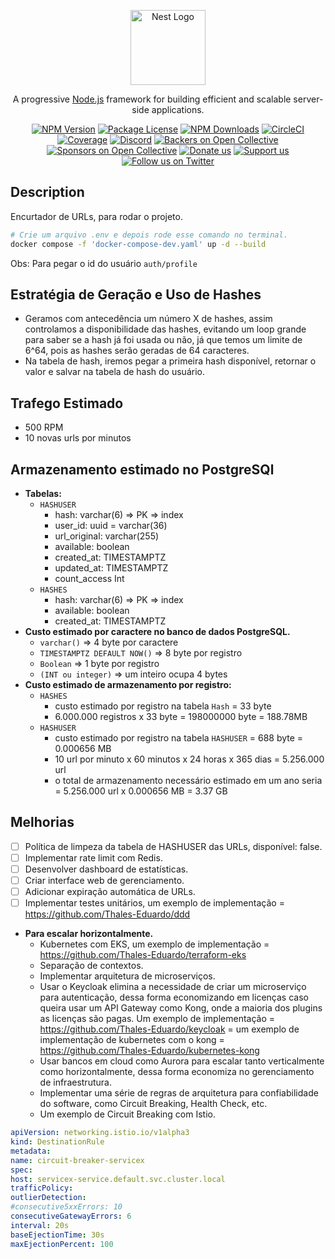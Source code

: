 <p align="center">
  <a href="http://nestjs.com/" target="blank"><img src="https://nestjs.com/img/logo-small.svg" width="120" alt="Nest Logo" /></a>
</p>

[circleci-image]: https://img.shields.io/circleci/build/github/nestjs/nest/master?token=abc123def456
[circleci-url]: https://circleci.com/gh/nestjs/nest

  <p align="center">A progressive <a href="http://nodejs.org" target="_blank">Node.js</a> framework for building efficient and scalable server-side applications.</p>
    <p align="center">
<a href="https://www.npmjs.com/~nestjscore" target="_blank"><img src="https://img.shields.io/npm/v/@nestjs/core.svg" alt="NPM Version" /></a>
<a href="https://www.npmjs.com/~nestjscore" target="_blank"><img src="https://img.shields.io/npm/l/@nestjs/core.svg" alt="Package License" /></a>
<a href="https://www.npmjs.com/~nestjscore" target="_blank"><img src="https://img.shields.io/npm/dm/@nestjs/common.svg" alt="NPM Downloads" /></a>
<a href="https://circleci.com/gh/nestjs/nest" target="_blank"><img src="https://img.shields.io/circleci/build/github/nestjs/nest/master" alt="CircleCI" /></a>
<a href="https://coveralls.io/github/nestjs/nest?branch=master" target="_blank"><img src="https://coveralls.io/repos/github/nestjs/nest/badge.svg?branch=master#9" alt="Coverage" /></a>
<a href="https://discord.gg/G7Qnnhy" target="_blank"><img src="https://img.shields.io/badge/discord-online-brightgreen.svg" alt="Discord"/></a>
<a href="https://opencollective.com/nest#backer" target="_blank"><img src="https://opencollective.com/nest/backers/badge.svg" alt="Backers on Open Collective" /></a>
<a href="https://opencollective.com/nest#sponsor" target="_blank"><img src="https://opencollective.com/nest/sponsors/badge.svg" alt="Sponsors on Open Collective" /></a>
  <a href="https://paypal.me/kamilmysliwiec" target="_blank"><img src="https://img.shields.io/badge/Donate-PayPal-ff3f59.svg" alt="Donate us"/></a>
    <a href="https://opencollective.com/nest#sponsor"  target="_blank"><img src="https://img.shields.io/badge/Support%20us-Open%20Collective-41B883.svg" alt="Support us"></a>
  <a href="https://twitter.com/nestframework" target="_blank"><img src="https://img.shields.io/twitter/follow/nestframework.svg?style=social&label=Follow" alt="Follow us on Twitter"></a>
</p>
  <!--[![Backers on Open Collective](https://opencollective.com/nest/backers/badge.svg)](https://opencollective.com/nest#backer)
  [![Sponsors on Open Collective](https://opencollective.com/nest/sponsors/badge.svg)](https://opencollective.com/nest#sponsor)-->

## Description

Encurtador de URLs, para rodar o projeto.

```bash
# Crie um arquivo .env e depois rode esse comando no terminal.
docker compose -f 'docker-compose-dev.yaml' up -d --build
```

Obs: Para pegar o id do usuário `auth/profile`

## Estratégia de Geração e Uso de Hashes

- Geramos com antecedência um número X de hashes, assim controlamos a disponibilidade das hashes, evitando um loop grande para saber se a hash já foi usada ou não, já que temos um limite de 6^64, pois as hashes serão geradas de 64 caracteres.
- Na tabela de hash, iremos pegar a primeira hash disponível, retornar o valor e salvar na tabela de hash do usuário.

## Trafego Estimado

- 500 RPM
- 10 novas urls por minutos

## Armazenamento estimado no PostgreSQl

- **Tabelas:**
  - `HASHUSER`
    - hash: varchar(6) => PK => index
    - user_id: uuid = varchar(36)
    - url_original: varchar(255)
    - available: boolean
    - created_at: TIMESTAMPTZ
    - updated_at: TIMESTAMPTZ
    - count_access Int
  - `HASHES`
    - hash: varchar(6) => PK => index
    - available: boolean
    - created_at: TIMESTAMPTZ
- **Custo estimado por caractere no banco de dados PostgreSQL.**
  - `varchar()` => 4 byte por caractere
  - `TIMESTAMPTZ DEFAULT NOW()` => 8 byte por registro
  - `Boolean` => 1 byte por registro
  - `(INT ou integer)` => um inteiro ocupa 4 bytes
- **Custo estimado de armazenamento por registro:**
  - `HASHES`
    - custo estimado por registro na tabela `Hash` = 33 byte
    - 6.000.000 registros x 33 byte = 198000000 byte = 188.78MB
  - `HASHUSER`
    - custo estimado por registro na tabela `HASHUSER` = 688 byte = 0.000656 MB
    - 10 url por minuto x 60 minutos x 24 horas x 365 dias = 5.256.000 url
    - o total de armazenamento necessário estimado em um ano seria = 5.256.000 url x 0.000656 MB = 3.37 GB

## Melhorias

- [ ] Política de limpeza da tabela de HASHUSER das URLs, disponível: false.
- [ ] Implementar rate limit com Redis.
- [ ] Desenvolver dashboard de estatísticas.
- [ ] Criar interface web de gerenciamento.
- [ ] Adicionar expiração automática de URLs.
- [ ] Implementar testes unitários, um exemplo de implementação = https://github.com/Thales-Eduardo/ddd

- **Para escalar horizontalmente.**
  - Kubernetes com EKS, um exemplo de implementação = https://github.com/Thales-Eduardo/terraform-eks
  - Separação de contextos.
  - Implementar arquitetura de microserviços.
  - Usar o Keycloak elimina a necessidade de criar um microserviço para autenticação, dessa forma economizando em licenças caso queira usar um API Gateway como Kong, onde a maioria dos plugins as licenças são pagas. Um exemplo de implementação = https://github.com/Thales-Eduardo/keycloak = um exemplo de implementação de kubernetes com o kong = https://github.com/Thales-Eduardo/kubernetes-kong
  - Usar bancos em cloud como Aurora para escalar tanto verticalmente como horizontalmente, dessa forma economiza no gerenciamento de infraestrutura.
  - Implementar uma série de regras de arquitetura para confiabilidade do software, como Circuit Breaking, Health Check, etc.
  - Um exemplo de Circuit Breaking com Istio.

```yml
apiVersion: networking.istio.io/v1alpha3
kind: DestinationRule
metadata:
name: circuit-breaker-servicex
spec:
host: servicex-service.default.svc.cluster.local
trafficPolicy:
outlierDetection:
#consecutive5xxErrors: 10
consecutiveGatewayErrors: 6
interval: 20s
baseEjectionTime: 30s
maxEjectionPercent: 100
```
